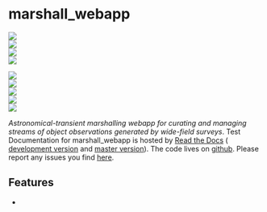 # marshall_webapp

<!-- INFO BADGES -->  

[![](https://img.shields.io/pypi/pyversions/marshall_webapp)](https://pypi.org/project/marshall_webapp/)  
[![](https://img.shields.io/pypi/v/marshall_webapp)](https://pypi.org/project/marshall_webapp/)  
[![](https://img.shields.io/github/license/thespacedoctor/marshall_webapp)](https://github.com/thespacedoctor/marshall_webapp)  
[![](https://img.shields.io/pypi/dm/marshall_webapp)](https://pypi.org/project/marshall_webapp/)  

<!-- STATUS BADGES -->  


[![](http://157.245.42.153:8080/buildStatus/icon?job=marshall_webapp%2Fmaster&subject=build%20master)](http://157.245.42.153:8080/blue/organizations/jenkins/marshall_webapp/activity?branch=master)  
[![](http://157.245.42.153:8080/buildStatus/icon?job=marshall_webapp%2Fdevelop&subject=build%20dev)](http://157.245.42.153:8080/blue/organizations/jenkins/marshall_webapp/activity?branch=develop)  
[![](https://cdn.jsdelivr.net/gh/thespacedoctor/marshall_webapp@master/coverage.svg)](https://raw.githack.com/thespacedoctor/marshall_webapp/master/htmlcov/index.html)  
[![](https://readthedocs.org/projects/marshall_webapp/badge/?version=master)](https://marshall_webapp.readthedocs.io/en/master/)  
[![](https://img.shields.io/github/issues/thespacedoctor/marshall_webapp/type:%20bug?label=bug%20issues)](https://github.com/thespacedoctor/marshall_webapp/issues?q=is%3Aissue+is%3Aopen+label%3A%22type%3A+bug%22+)  

*Astronomical-transient marshalling webapp for curating and managing streams of object observations generated by wide-field surveys*.
Test
Documentation for marshall_webapp is hosted by [Read the Docs](https://marshall_webapp.readthedocs.io/en/master/) (
[development version](https://marshall_webapp.readthedocs.io/en/develop/) and [master version](https://marshall_webapp.readthedocs.io/en/master/)). The code lives on [github](https://github.com/thespacedoctor/marshall_webapp). Please report any issues you find [here](https://github.com/thespacedoctor/marshall_webapp/issues).

## Features

* 



